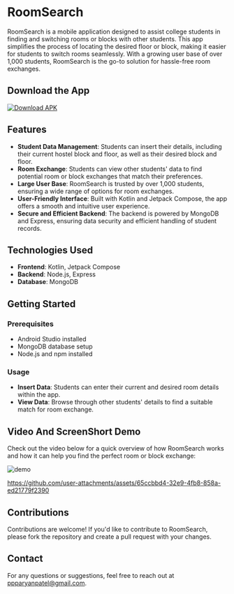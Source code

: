 # RoomSearch 

RoomSearch is a mobile application designed to assist college students in finding and switching rooms or blocks with other students. This app simplifies the process of locating the desired floor or block, making it easier for students to switch rooms seamlessly. With a growing user base of over 1,000 students, RoomSearch is the go-to solution for hassle-free room exchanges.

## Download the App

[![Download APK](https://img.shields.io/badge/Download-APK-brightgreen)](https://github.com/Aryan1patel/RoomSearch/releases/download/untagged-54f1c51c3059d2d8ada4/app-release.apk)


## Features

- **Student Data Management**: Students can insert their details, including their current hostel block and floor, as well as their desired block and floor.
- **Room Exchange**: Students can view other students' data to find potential room or block exchanges that match their preferences.
- **Large User Base**: RoomSearch is trusted by over 1,000 students, ensuring a wide range of options for room exchanges.
- **User-Friendly Interface**: Built with Kotlin and Jetpack Compose, the app offers a smooth and intuitive user experience.
- **Secure and Efficient Backend**: The backend is powered by MongoDB and Express, ensuring data security and efficient handling of student records.

## Technologies Used

- **Frontend**: Kotlin, Jetpack Compose
- **Backend**: Node.js, Express
- **Database**: MongoDB

## Getting Started

### Prerequisites

- Android Studio installed
- MongoDB database setup
- Node.js and npm installed


### Usage

- **Insert Data**: Students can enter their current and desired room details within the app.
- **View Data**: Browse through other students' details to find a suitable match for room exchange.

## Video And ScreenShort Demo

Check out the video below for a quick overview of how RoomSearch works and how it can help you find the perfect room or block exchange:

![demo](https://github.com/user-attachments/assets/d9206746-798d-46bf-b99a-70fb87db4519)


https://github.com/user-attachments/assets/65ccbbd4-32e9-4fb8-858a-ed21779f2390




## Contributions

Contributions are welcome! If you'd like to contribute to RoomSearch, please fork the repository and create a pull request with your changes.



## Contact

For any questions or suggestions, feel free to reach out at [ppparyanpatel@gmail.com](mailto:ppparyanpatel@gmail.com).

